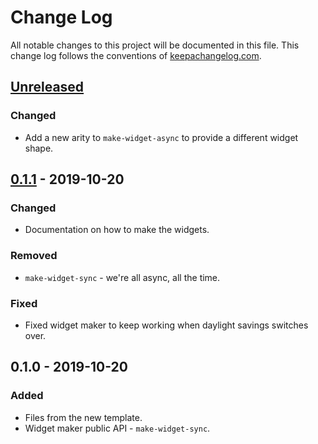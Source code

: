 # Change Log
All notable changes to this project will be documented in this file. This change log follows the conventions of [keepachangelog.com](http://keepachangelog.com/).

## [Unreleased]
### Changed
- Add a new arity to `make-widget-async` to provide a different widget shape.

## [0.1.1] - 2019-10-20
### Changed
- Documentation on how to make the widgets.

### Removed
- `make-widget-sync` - we're all async, all the time.

### Fixed
- Fixed widget maker to keep working when daylight savings switches over.

## 0.1.0 - 2019-10-20
### Added
- Files from the new template.
- Widget maker public API - `make-widget-sync`.

[Unreleased]: https://github.com/your-name/caiorulli.github.io/compare/0.1.1...HEAD
[0.1.1]: https://github.com/your-name/caiorulli.github.io/compare/0.1.0...0.1.1

